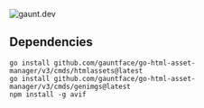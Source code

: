 ![gaunt.dev](themes/gaunt.dev/static/images/default-social.png)

## Dependencies

```
go install github.com/gauntface/go-html-asset-manager/v3/cmds/htmlassets@latest
go install github.com/gauntface/go-html-asset-manager/v3/cmds/genimgs@latest
npm install -g avif
```